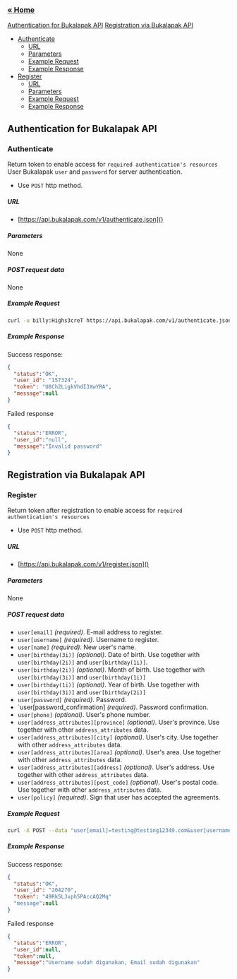 ### [&laquo; Home](README.md)

[Authentication for Bukalapak API](#authentication-for-bukalapak-api)
[Registration via Bukalapak API](#registration-via-bukalapak-api)
- [Authenticate](#authenticate)
    - [URL](#url)
    - [Parameters](#parameters)
    - [Example Request](#example-request)
    - [Example Response](#example-response)
- [Register](#register)
    - [URL](#url)
    - [Parameters](#parameters)
    - [Example Request](#example-request)
    - [Example Response](#example-response)

## Authentication for Bukalapak API

### Authenticate
Return token to enable access for `required authentication's resources`
User Bukalapak `user` and `password` for server authentication.

+ Use `POST` http method.

##### URL
+ [https://api.bukalapak.com/v1/authenticate.json]()

##### Parameters
None

##### POST request data
None

##### Example Request
````sh
curl -u billy:Highs3creT https://api.bukalapak.com/v1/authenticate.json -X POST

````

##### Example Response
Success response:
````json
{
  "status":"OK",
  "user_id": "157324",
  "token": "U8Ch2LigkVhdI3XwYRA",
  "message":null
}
````

Failed response
````json
{
  "status":"ERROR",
  "user_id":"null",
  "message":"Invalid password"
}
````

## Registration via Bukalapak API

### Register
Return token after registration to enable access for `required authentication's resources`

+ Use `POST` http method.

##### URL
+ [https://api.bukalapak.com/v1/register.json]()

##### Parameters
None

##### POST request data
+ `user[email]` *(required)*. E-mail address to register.
+ `user[username]` *(required)*. Username to register.
+ `user[name]` *(required)*. New user's name.
+ `user[birthday(3i)]` *(optional)*. Date of birth. Use together with `user[birthday(2i)]` and `user[birthday(1i)]`.
+ `user[birthday(2i)]` *(optional)*. Month of birth. Use together with `user[birthday(3i)]` and `user[birthday(1i)]`
+ `user[birthday(1i)]` *(optional)*. Year of birth. Use together with `user[birthday(3i)]` and `user[birthday(2i)]`
+ `user[password]` *(required)*. Password.
+ `user[password_confirmation] *(required)*. Password confirmation.
+ `user[phone]` *(optional)*. User's phone number.
+ `user[address_attributes][province]` *(optional)*. User's province. Use together with other `address_attributes` data.
+ `user[address_attributes][city]` *(optional)*. User's city. Use together with other `address_attributes` data.
+ `user[address_attributes][area]` *(optional)*. User's area. Use together with other `address_attributes` data.
+ `user[address_attributes][address]` *(optional)*. User's address. Use together with other `address_attributes` data.
+ `user[address_attributes][post_code]` *(optional)*. User's postal code. Use together with other `address_attributes` data.
+ `user[policy]` *(required)*. Sign that user has accepted the agreements.

##### Example Request
````sh
curl -X POST --data "user[email]=testing@testing12349.com&user[username]=testingtesting9&user[name]=asadasan&user[birthday(3i)]=12&user[birthday(2i)]=12&user[birthday(1i)]=1999&user[password]=testing1234&user[password_confirmation]=testing1234&user[phone]=081238877&user[address_attributes][province]=Banten&user[address_attributes][city]=Tangerang&user[address_attributes][area]=Batuceper&user[address_attributes][address]=jl xxx&user[address_attributes][post_code]=11111]&user[policy]=1" "http://api.local.host:3000/v1/register.json"

````

##### Example Response
Success response:
````json
{
  "status":"OK",
  "user_id": "204270",
  "token": "49Rk5LJvph5PAccAQ2Mq"
  "message":null
}
````

Failed response
````json
{
  "status":"ERROR",
  "user_id":null,
  "token":null,
  "message":"Username sudah digunakan, Email sudah digunakan"
}
````

